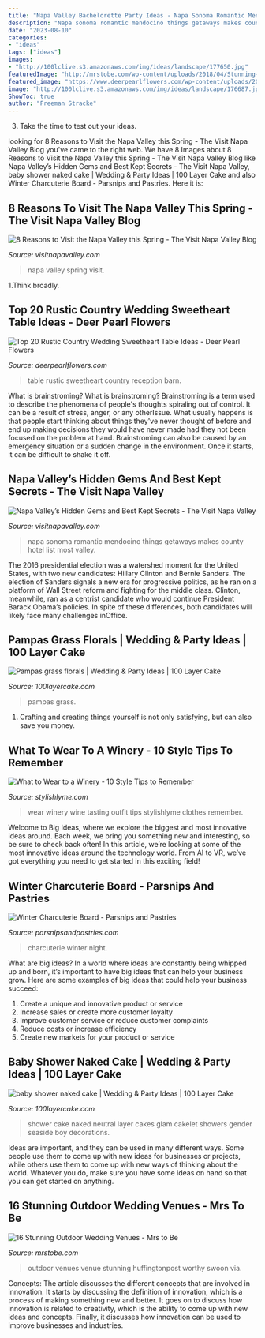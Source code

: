 ```yaml
---
title: "Napa Valley Bachelorette Party Ideas - Napa Sonoma Romantic Mendocino Things Getaways Makes County Hotel List Most Valley"
description: "Napa sonoma romantic mendocino things getaways makes county hotel list most valley"
date: "2023-08-10"
categories:
- "ideas"
tags: ["ideas"]
images:
- "http://100lclive.s3.amazonaws.com/img/ideas/landscape/177650.jpg"
featuredImage: "http://mrstobe.com/wp-content/uploads/2018/04/Stunning-Outdoor-Wedding-Venues-11.jpg"
featured_image: "https://www.deerpearlflowers.com/wp-content/uploads/2017/04/Rustic-barn-sweetheart-table-for-wedding-reception.jpg"
image: "http://100lclive.s3.amazonaws.com/img/ideas/landscape/176687.jpg"
ShowToc: true
author: "Freeman Stracke"
---
```



3. Take the time to test out your ideas.

	

		
looking for 8 Reasons to Visit the Napa Valley this Spring - The Visit Napa Valley Blog you've came to the right web. We have 8 Images about 8 Reasons to Visit the Napa Valley this Spring - The Visit Napa Valley Blog like Napa Valley’s Hidden Gems and Best Kept Secrets - The Visit Napa Valley, baby shower naked cake | Wedding &amp; Party Ideas | 100 Layer Cake and also Winter Charcuterie Board - Parsnips and Pastries. Here it is:
		
    
## 8 Reasons To Visit The Napa Valley This Spring - The Visit Napa Valley Blog

<img loading=lazy src="https://assets.simpleviewinc.com/simpleview/image/upload/c_limit,h_1200,q_75,w_1200/v1/clients/napavalley/Megan_Reeves_not_for_ads_jpg_d495054a-4b52-47c6-b453-5c7af515f199.jpg" onerror="this.onerror=null;this.src='https://tse3.mm.bing.net/th?id=OIP.Stj6h09IVaaannQ2z9jorAHaE8&amp;pid=15.1';" alt="8 Reasons to Visit the Napa Valley this Spring - The Visit Napa Valley Blog">

_Source: visitnapavalley.com_

>napa valley spring visit. 

	

1.Think broadly.

    
## Top 20 Rustic Country Wedding Sweetheart Table Ideas - Deer Pearl Flowers

<img loading=lazy src="https://www.deerpearlflowers.com/wp-content/uploads/2017/04/Rustic-barn-sweetheart-table-for-wedding-reception.jpg" onerror="this.onerror=null;this.src='https://tse3.mm.bing.net/th?id=OIP._1ryRFC_i4XSN0m_nrwZYgHaLJ&amp;pid=15.1';" alt="Top 20 Rustic Country Wedding Sweetheart Table Ideas - Deer Pearl Flowers">

_Source: deerpearlflowers.com_

>table rustic sweetheart country reception barn. 

	

What is brainstroming?
What is brainstroming? Brainstroming is a term used to describe the phenomena of people's thoughts spiraling out of control. It can be a result of stress, anger, or any otherIssue. What usually happens is that people start thinking about things they've never thought of before and end up making decisions they would have never made had they not been focused on the problem at hand. Brainstroming can also be caused by an emergency situation or a sudden change in the environment. Once it starts, it can be difficult to shake it off.

    
## Napa Valley’s Hidden Gems And Best Kept Secrets - The Visit Napa Valley

<img loading=lazy src="https://assets.simpleviewinc.com/simpleview/image/upload/c_limit,h_1200,q_75,w_1200/v1/clients/napavalley/di_Rosa_e1500574095394_74ef388c-e0de-4217-9e2f-07b53eb8cf65.jpg" onerror="this.onerror=null;this.src='https://tse2.mm.bing.net/th?id=OIP.vqf9OoVlysYsBc8LhpdKWQHaE8&amp;pid=15.1';" alt="Napa Valley’s Hidden Gems and Best Kept Secrets - The Visit Napa Valley">

_Source: visitnapavalley.com_

>napa sonoma romantic mendocino things getaways makes county hotel list most valley. 

	

The 2016 presidential election was a watershed moment for the United States, with two new candidates: Hillary Clinton and Bernie Sanders. The election of Sanders signals a new era for progressive politics, as he ran on a platform of Wall Street reform and fighting for the middle class. Clinton, meanwhile, ran as a centrist candidate who would continue President Barack Obama’s policies. In spite of these differences, both candidates will likely face many challenges inOffice.

    
## Pampas Grass Florals | Wedding &amp; Party Ideas | 100 Layer Cake

<img loading=lazy src="http://100lclive.s3.amazonaws.com/img/ideas/landscape/176687.jpg" onerror="this.onerror=null;this.src='https://tse1.mm.bing.net/th?id=OIP.rMEa1m31Ulrfv4DGvCwSoAHaJ4&amp;pid=15.1';" alt="Pampas grass florals | Wedding &amp; Party Ideas | 100 Layer Cake">

_Source: 100layercake.com_

>pampas grass. 

	

1. Crafting and creating things yourself is not only satisfying, but can also save you money.

    
## What To Wear To A Winery - 10 Style Tips To Remember

<img loading=lazy src="https://stylishlyme.com/wp-content/uploads/2015/05/cute-outfit-to-wear-wine-tasting.jpg" onerror="this.onerror=null;this.src='https://tse2.mm.bing.net/th?id=OIP.IHWzlPCPVyJpE9kJQ0IPDwHaLH&amp;pid=15.1';" alt="What to Wear to a Winery - 10 Style Tips to Remember">

_Source: stylishlyme.com_

>wear winery wine tasting outfit tips stylishlyme clothes remember. 

	

Welcome to Big Ideas, where we explore the biggest and most innovative ideas around. Each week, we bring you something new and interesting, so be sure to check back often! In this article, we’re looking at some of the most innovative ideas around the technology world. From AI to VR, we’ve got everything you need to get started in this exciting field!

    
## Winter Charcuterie Board - Parsnips And Pastries

<img loading=lazy src="https://www.parsnipsandpastries.com/wp-content/uploads/2020/01/IMG_8472-scaled.jpg" onerror="this.onerror=null;this.src='https://tse3.mm.bing.net/th?id=OIP._yHq4XszQE2D_yjRYi284AHaJ4&amp;pid=15.1';" alt="Winter Charcuterie Board - Parsnips and Pastries">

_Source: parsnipsandpastries.com_

>charcuterie winter night. 

	

What are big ideas?
In a world where ideas are constantly being whipped up and born, it’s important to have big ideas that can help your business grow. Here are some examples of big ideas that could help your business succeed: 
1. Create a unique and innovative product or service 
2. Increase sales or create more customer loyalty 
3. Improve customer service or reduce customer complaints 
4. Reduce costs or increase efficiency 
5. Create new markets for your product or service 

    
## Baby Shower Naked Cake | Wedding &amp; Party Ideas | 100 Layer Cake

<img loading=lazy src="http://100lclive.s3.amazonaws.com/img/ideas/landscape/177650.jpg" onerror="this.onerror=null;this.src='https://tse4.mm.bing.net/th?id=OIP.nf4E4eAIVo4qKuvuMZX2eQHaLH&amp;pid=15.1';" alt="baby shower naked cake | Wedding &amp; Party Ideas | 100 Layer Cake">

_Source: 100layercake.com_

>shower cake naked neutral layer cakes glam cakelet showers gender seaside boy decorations. 

	

Ideas are important, and they can be used in many different ways. Some people use them to come up with new ideas for businesses or projects, while others use them to come up with new ways of thinking about the world. Whatever you do, make sure you have some ideas on hand so that you can get started on anything.

    
## 16 Stunning Outdoor Wedding Venues - Mrs To Be

<img loading=lazy src="http://mrstobe.com/wp-content/uploads/2018/04/Stunning-Outdoor-Wedding-Venues-11.jpg" onerror="this.onerror=null;this.src='https://tse1.mm.bing.net/th?id=OIP.nyBdqaW0SP-qLPpTi597AwHaLH&amp;pid=15.1';" alt="16 Stunning Outdoor Wedding Venues - Mrs to Be">

_Source: mrstobe.com_

>outdoor venues venue stunning huffingtonpost worthy swoon via. 

	

Concepts:
The article discusses the different concepts that are involved in innovation. It starts by discussing the definition of innovation, which is a process of making something new and better. It goes on to discuss how innovation is related to creativity, which is the ability to come up with new ideas and concepts. Finally, it discusses how innovation can be used to improve businesses and industries.

